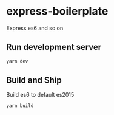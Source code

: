 # express-boilerplate

Express es6 and so on

## Run development server

```bash
yarn dev
```

## Build and Ship

Build es6 to default es2015

```bash
yarn build
```
